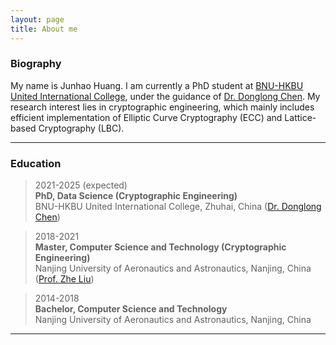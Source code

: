 ```yaml
---
layout: page
title: About me
---
```


### Biography

My name is Junhao Huang. I am currently a PhD student at [BNU-HKBU United International College](https://www.uic.edu.cn), under the guidance of [Dr. Donglong Chen](https://scholar.google.be/citations?user=kFDs-OMAAAAJ&hl=en). My research interest lies in cryptographic engineering, which mainly includes efficient implementation of Elliptic Curve Cryptography (ECC) and Lattice-based Cryptography (LBC).

---------
### Education

> 2021-2025 (expected)\
**PhD, Data Science (Cryptographic Engineering)**\
BNU-HKBU United International College, Zhuhai, China ([Dr. Donglong Chen](https://scholar.google.be/citations?user=kFDs-OMAAAAJ&hl=en))

> 2018-2021\
 **Master, Computer Science and Technology (Cryptographic Engineering)**\
 Nanjing University of Aeronautics and Astronautics, Nanjing, China ([Prof. Zhe Liu](https://scholar.google.be/citations?hl=en&user=Em0jNiUAAAAJ))

> 2014-2018\
 **Bachelor, Computer Science and Technology**\
 Nanjing University of Aeronautics and Astronautics, Nanjing, China

---------
